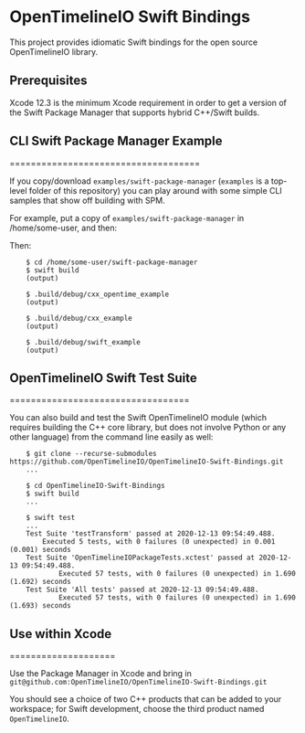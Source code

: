 
# OpenTimelineIO Swift Bindings

This project provides idiomatic Swift bindings for the open source OpenTimelineIO
library.

## Prerequisites

Xcode 12.3 is the minimum Xcode requirement in order to get a version of the
Swift Package Manager that supports hybrid C++/Swift builds.

## CLI Swift Package Manager Example
====================================

If you copy/download `examples/swift-package-manager` (`examples` is a top-level folder of this repository)
you can play around with some simple CLI samples that show off building with SPM.

For example, put a copy of `examples/swift-package-manager` in /home/some-user, and then:

Then:
```
    $ cd /home/some-user/swift-package-manager
    $ swift build
    (output)

    $ .build/debug/cxx_opentime_example
    (output)

    $ .build/debug/cxx_example
    (output)

    $ .build/debug/swift_example
    (output)
```
    
## OpenTimelineIO Swift Test Suite
==================================

You can also build and test the Swift OpenTimelineIO module
(which requires building the C++ core library, but does not involve Python or any other language)
from the command line easily as well:
```
    $ git clone --recurse-submodules https://github.com/OpenTimelineIO/OpenTimelineIO-Swift-Bindings.git
    ...

    $ cd OpenTimelineIO-Swift-Bindings
    $ swift build
    ...

    $ swift test
    ...
    Test Suite 'testTransform' passed at 2020-12-13 09:54:49.488.
	    Executed 5 tests, with 0 failures (0 unexpected) in 0.001 (0.001) seconds
    Test Suite 'OpenTimelineIOPackageTests.xctest' passed at 2020-12-13 09:54:49.488.
            Executed 57 tests, with 0 failures (0 unexpected) in 1.690 (1.692) seconds
    Test Suite 'All tests' passed at 2020-12-13 09:54:49.488.
            Executed 57 tests, with 0 failures (0 unexpected) in 1.690 (1.693) seconds
```	     
	 
## Use within Xcode
====================

Use the Package Manager in Xcode and bring in
  `git@github.com:OpenTimelineIO/OpenTimelineIO-Swift-Bindings.git`

You should see a choice of two C++ products that can be added to your workspace;
for Swift development, choose the third product named `OpenTimelineIO`.
